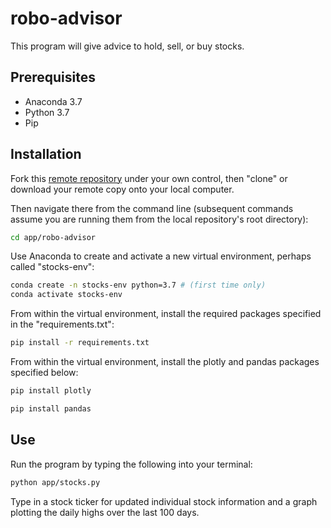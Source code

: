 # robo-advisor
This program will give advice to hold, sell, or buy stocks.

## Prerequisites

  + Anaconda 3.7
  + Python 3.7
  + Pip

## Installation

Fork this [remote repository](https://github.com/nyk89/robo-advisor) under your own control, then "clone" or download your remote copy onto your local computer.

Then navigate there from the command line (subsequent commands assume you are running them from the local repository's root directory):

```sh
cd app/robo-advisor
```

Use Anaconda to create and activate a new virtual environment, perhaps called "stocks-env":

```sh
conda create -n stocks-env python=3.7 # (first time only)
conda activate stocks-env
```

From within the virtual environment, install the required packages specified in the "requirements.txt":

```sh
pip install -r requirements.txt
```

From within the virtual environment, install the plotly and pandas packages specified below:

```sh
pip install plotly
```
```sh
pip install pandas
```

## Use
Run the program by typing the following into your terminal:
```sh
python app/stocks.py
```
Type in a stock ticker for updated individual stock information and a graph plotting the daily highs over the last 100 days.

